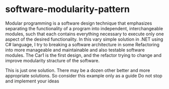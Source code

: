 # software-modularity-pattern

Modular programming is a software design technique that emphasizes separating the functionality of a program into independent, interchangeable modules, such that each contains everything necessary to execute only one aspect of the desired functionality.
In this vary simple solution in .NET using C# language, I try to breaking a software architecture in some Refactoring into more manageable and maintainable and also testable software modules.
The Car1 is the first design, and the refactor trying to change and improve modularity stracture of the software.

This is just one solution. There may be a dozen other better and more appropriate solutions.
So consider this example only as a guide Do not stop and implement your ideas

